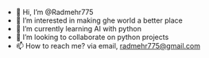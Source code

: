 - 👋 Hi, I’m @Radmehr775
- 👀 I’m interested in making ghe world a better place
- 🌱 I’m currently learning AI with python
- 💞️ I’m looking to collaborate on python projects
- 📫 How to reach me? via email, radmehr775@gmail.com

<!---
Radmehr775/Radmehr775 is a ✨ special ✨ repository because its `README.md` (this file) appears on your GitHub profile.
You can click the Preview link to take a look at your changes.
--->
